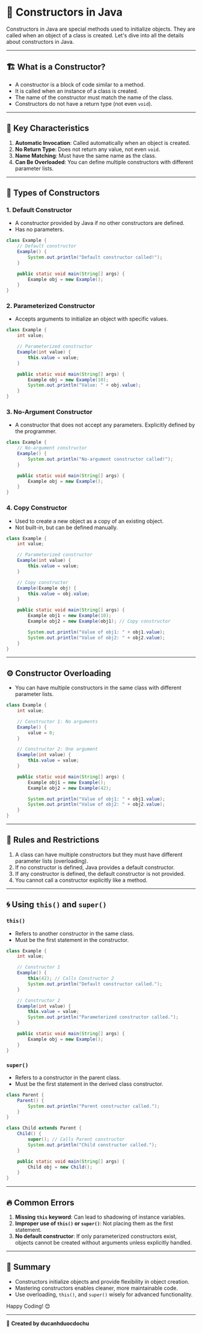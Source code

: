 # 🚀 Constructors in Java

Constructors in Java are special methods used to initialize objects. They are called when an object of a class is created. Let's dive into all the details about constructors in Java.

---

## 🏗️ What is a Constructor?
- A constructor is a block of code similar to a method.
- It is called when an instance of a class is created.
- The name of the constructor must match the name of the class.
- Constructors do not have a return type (not even `void`).

---

## 🔑 Key Characteristics
1. **Automatic Invocation**: Called automatically when an object is created.
2. **No Return Type**: Does not return any value, not even `void`.
3. **Name Matching**: Must have the same name as the class.
4. **Can Be Overloaded**: You can define multiple constructors with different parameter lists.

---

## 🌟 Types of Constructors
### 1. **Default Constructor**
- A constructor provided by Java if no other constructors are defined.
- Has no parameters.

```java
class Example {
    // Default constructor
    Example() {
        System.out.println("Default constructor called!");
    }

    public static void main(String[] args) {
        Example obj = new Example();
    }
}
```

### 2. **Parameterized Constructor**
- Accepts arguments to initialize an object with specific values.

```java
class Example {
    int value;

    // Parameterized constructor
    Example(int value) {
        this.value = value;
    }

    public static void main(String[] args) {
        Example obj = new Example(10);
        System.out.println("Value: " + obj.value);
    }
}
```

### 3. **No-Argument Constructor**
- A constructor that does not accept any parameters. Explicitly defined by the programmer.

```java
class Example {
    // No-argument constructor
    Example() {
        System.out.println("No-argument constructor called!");
    }

    public static void main(String[] args) {
        Example obj = new Example();
    }
}
```

### 4. **Copy Constructor**
- Used to create a new object as a copy of an existing object.
- Not built-in, but can be defined manually.

```java
class Example {
    int value;

    // Parameterized constructor
    Example(int value) {
        this.value = value;
    }

    // Copy constructor
    Example(Example obj) {
        this.value = obj.value;
    }

    public static void main(String[] args) {
        Example obj1 = new Example(10);
        Example obj2 = new Example(obj1); // Copy constructor

        System.out.println("Value of obj1: " + obj1.value);
        System.out.println("Value of obj2: " + obj2.value);
    }
}
```

---

## ⚙️ Constructor Overloading
- You can have multiple constructors in the same class with different parameter lists.

```java
class Example {
    int value;

    // Constructor 1: No arguments
    Example() {
        value = 0;
    }

    // Constructor 2: One argument
    Example(int value) {
        this.value = value;
    }

    public static void main(String[] args) {
        Example obj1 = new Example();
        Example obj2 = new Example(42);

        System.out.println("Value of obj1: " + obj1.value);
        System.out.println("Value of obj2: " + obj2.value);
    }
}
```

---

## 🛑 Rules and Restrictions
1. A class can have multiple constructors but they must have different parameter lists (overloading).
2. If no constructor is defined, Java provides a default constructor.
3. If any constructor is defined, the default constructor is not provided.
4. You cannot call a constructor explicitly like a method.

---

## 🌀 Using `this()` and `super()`
### **`this()`**
- Refers to another constructor in the same class.
- Must be the first statement in the constructor.

```java
class Example {
    int value;

    // Constructor 1
    Example() {
        this(42); // Calls Constructor 2
        System.out.println("Default constructor called.");
    }

    // Constructor 2
    Example(int value) {
        this.value = value;
        System.out.println("Parameterized constructor called.");
    }

    public static void main(String[] args) {
        Example obj = new Example();
    }
}
```

### **`super()`**
- Refers to a constructor in the parent class.
- Must be the first statement in the derived class constructor.

```java
class Parent {
    Parent() {
        System.out.println("Parent constructor called.");
    }
}

class Child extends Parent {
    Child() {
        super(); // Calls Parent constructor
        System.out.println("Child constructor called.");
    }

    public static void main(String[] args) {
        Child obj = new Child();
    }
}
```

---

## 🔥 Common Errors
1. **Missing `this` keyword**: Can lead to shadowing of instance variables.
2. **Improper use of `this()` or `super()`**: Not placing them as the first statement.
3. **No default constructor**: If only parameterized constructors exist, objects cannot be created without arguments unless explicitly handled.

---

## 🎯 Summary
- Constructors initialize objects and provide flexibility in object creation.
- Mastering constructors enables cleaner, more maintainable code.
- Use overloading, `this()`, and `super()` wisely for advanced functionality.

Happy Coding! 😊

---

📝 **Created by ducanhduocdochu**
